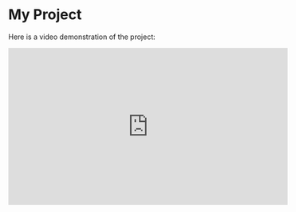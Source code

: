 



# My Project

Here is a video demonstration of the project:

<iframe width="560" height="315" src="https://youtu.be/oAKFT_yGe9M" frameborder="0" allow="accelerometer; autoplay; encrypted-media; gyroscope; picture-in-picture" allowfullscreen></iframe>
